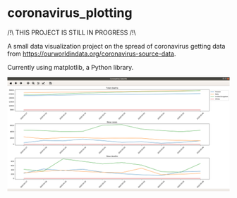 # coronavirus_plotting

/!\ THIS PROJECT IS STILL IN PROGRESS /!\

A small data visualization project on the spread of coronavirus getting data from https://ourworldindata.org/coronavirus-source-data.

Currently using matplotlib, a Python library.

![Early screenshot](early_screenshot.png)
